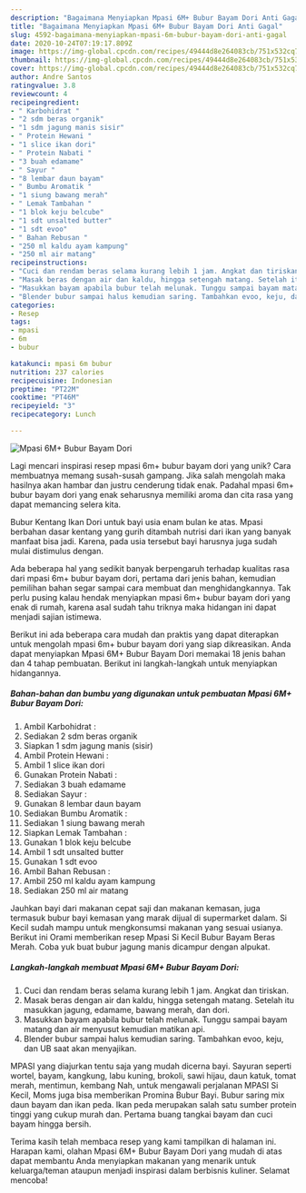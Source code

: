 ```yaml
---
description: "Bagaimana Menyiapkan Mpasi 6M+ Bubur Bayam Dori Anti Gagal"
title: "Bagaimana Menyiapkan Mpasi 6M+ Bubur Bayam Dori Anti Gagal"
slug: 4592-bagaimana-menyiapkan-mpasi-6m-bubur-bayam-dori-anti-gagal
date: 2020-10-24T07:19:17.809Z
image: https://img-global.cpcdn.com/recipes/49444d8e264083cb/751x532cq70/mpasi-6m-bubur-bayam-dori-foto-resep-utama.jpg
thumbnail: https://img-global.cpcdn.com/recipes/49444d8e264083cb/751x532cq70/mpasi-6m-bubur-bayam-dori-foto-resep-utama.jpg
cover: https://img-global.cpcdn.com/recipes/49444d8e264083cb/751x532cq70/mpasi-6m-bubur-bayam-dori-foto-resep-utama.jpg
author: Andre Santos
ratingvalue: 3.8
reviewcount: 4
recipeingredient:
- " Karbohidrat "
- "2 sdm beras organik"
- "1 sdm jagung manis sisir"
- " Protein Hewani "
- "1 slice ikan dori"
- " Protein Nabati "
- "3 buah edamame"
- " Sayur "
- "8 lembar daun bayam"
- " Bumbu Aromatik "
- "1 siung bawang merah"
- " Lemak Tambahan "
- "1 blok keju belcube"
- "1 sdt unsalted butter"
- "1 sdt evoo"
- " Bahan Rebusan "
- "250 ml kaldu ayam kampung"
- "250 ml air matang"
recipeinstructions:
- "Cuci dan rendam beras selama kurang lebih 1 jam. Angkat dan tiriskan."
- "Masak beras dengan air dan kaldu, hingga setengah matang. Setelah itu masukkan jagung, edamame, bawang merah, dan dori."
- "Masukkan bayam apabila bubur telah melunak. Tunggu sampai bayam matang dan air menyusut kemudian matikan api."
- "Blender bubur sampai halus kemudian saring. Tambahkan evoo, keju, dan UB saat akan menyajikan."
categories:
- Resep
tags:
- mpasi
- 6m
- bubur

katakunci: mpasi 6m bubur 
nutrition: 237 calories
recipecuisine: Indonesian
preptime: "PT22M"
cooktime: "PT46M"
recipeyield: "3"
recipecategory: Lunch

---
```



![Mpasi 6M+ Bubur Bayam Dori](https://img-global.cpcdn.com/recipes/49444d8e264083cb/751x532cq70/mpasi-6m-bubur-bayam-dori-foto-resep-utama.jpg)

Lagi mencari inspirasi resep mpasi 6m+ bubur bayam dori yang unik? Cara membuatnya memang susah-susah gampang. Jika salah mengolah maka hasilnya akan hambar dan justru cenderung tidak enak. Padahal mpasi 6m+ bubur bayam dori yang enak seharusnya memiliki aroma dan cita rasa yang dapat memancing selera kita.

Bubur Kentang Ikan Dori untuk bayi usia enam bulan ke atas. Mpasi berbahan dasar kentang yang gurih ditambah nutrisi dari ikan yang banyak manfaat bisa jadi. Karena, pada usia tersebut bayi harusnya juga sudah mulai distimulus dengan.

Ada beberapa hal yang sedikit banyak berpengaruh terhadap kualitas rasa dari mpasi 6m+ bubur bayam dori, pertama dari jenis bahan, kemudian pemilihan bahan segar sampai cara membuat dan menghidangkannya. Tak perlu pusing kalau hendak menyiapkan mpasi 6m+ bubur bayam dori yang enak di rumah, karena asal sudah tahu triknya maka hidangan ini dapat menjadi sajian istimewa.


Berikut ini ada beberapa cara mudah dan praktis yang dapat diterapkan untuk mengolah mpasi 6m+ bubur bayam dori yang siap dikreasikan. Anda dapat menyiapkan Mpasi 6M+ Bubur Bayam Dori memakai 18 jenis bahan dan 4 tahap pembuatan. Berikut ini langkah-langkah untuk menyiapkan hidangannya.

<!--inarticleads1-->

##### Bahan-bahan dan bumbu yang digunakan untuk pembuatan Mpasi 6M+ Bubur Bayam Dori:

1. Ambil  Karbohidrat :
1. Sediakan 2 sdm beras organik
1. Siapkan 1 sdm jagung manis (sisir)
1. Ambil  Protein Hewani :
1. Ambil 1 slice ikan dori
1. Gunakan  Protein Nabati :
1. Sediakan 3 buah edamame
1. Sediakan  Sayur :
1. Gunakan 8 lembar daun bayam
1. Sediakan  Bumbu Aromatik :
1. Sediakan 1 siung bawang merah
1. Siapkan  Lemak Tambahan :
1. Gunakan 1 blok keju belcube
1. Ambil 1 sdt unsalted butter
1. Gunakan 1 sdt evoo
1. Ambil  Bahan Rebusan :
1. Ambil 250 ml kaldu ayam kampung
1. Sediakan 250 ml air matang


Jauhkan bayi dari makanan cepat saji dan makanan kemasan, juga termasuk bubur bayi kemasan yang marak dijual di supermarket dalam. Si Kecil sudah mampu untuk mengkonsumsi makanan yang sesuai usianya. Berikut ini Orami memberikan resep Mpasi Si Kecil Bubur Bayam Beras Merah. Coba yuk buat bubur jagung manis dicampur dengan alpukat. 

<!--inarticleads2-->

##### Langkah-langkah membuat Mpasi 6M+ Bubur Bayam Dori:

1. Cuci dan rendam beras selama kurang lebih 1 jam. Angkat dan tiriskan.
1. Masak beras dengan air dan kaldu, hingga setengah matang. Setelah itu masukkan jagung, edamame, bawang merah, dan dori.
1. Masukkan bayam apabila bubur telah melunak. Tunggu sampai bayam matang dan air menyusut kemudian matikan api.
1. Blender bubur sampai halus kemudian saring. Tambahkan evoo, keju, dan UB saat akan menyajikan.


MPASI yang diajurkan tentu saja yang mudah dicerna bayi. Sayuran seperti wortel, bayam, kangkung, labu kuning, brokoli, sawi hijau, daun katuk, tomat merah, mentimun, kembang Nah, untuk mengawali perjalanan MPASI Si Kecil, Moms juga bisa memberikan Promina Bubur Bayi. Bubur saring mix daun bayam dan ikan peda. Ikan peda merupakan salah satu sumber protein tinggi yang cukup murah dan. Pertama buang tangkai bayam dan cuci bayam hingga bersih. 

Terima kasih telah membaca resep yang kami tampilkan di halaman ini. Harapan kami, olahan Mpasi 6M+ Bubur Bayam Dori yang mudah di atas dapat membantu Anda menyiapkan makanan yang menarik untuk keluarga/teman ataupun menjadi inspirasi dalam berbisnis kuliner. Selamat mencoba!
